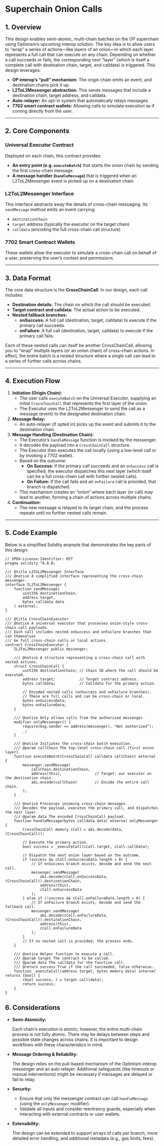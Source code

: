 # Superchain Onion Calls

## 1. Overview

This design enables semi-atomic, multi-chain batches on the OP superchain using Optimism’s upcoming interop solution. The key idea is to allow users to “wrap” a series of actions—like layers of an onion—in which each layer represents a full call that can execute on any chain. Depending on whether a call succeeds or fails, the corresponding next “layer” (which is itself a complete call with destination chain, target, and calldata) is triggered. This design leverages:

- **OP interop’s “pull” mechanism:** The origin chain emits an event, and destination chains pick it up.
- **L2ToL2Messenger abstraction:** This sends messages that include a destination chain, target address, and calldata.
- **Auto-relayer:** An opt-in system that automatically relays messages.
- **7702 smart contract wallets:** Allowing calls to simulate execution as if coming directly from the user.

---

## 2. Core Components

### Universal Executor Contract

Deployed on each chain, this contract provides:

- **An entry point (e.g. `executeBatch`)** that starts the onion chain by sending the first cross-chain message.
- **A message handler (`handleMessage`)** that is triggered when an L2ToL2Messenger event is picked up on a destination chain.

### L2ToL2Messenger Interface

This interface abstracts away the details of cross-chain messaging. Its `sendMessage` method emits an event carrying:

- `destinationChain`
- `target` address (typically the executor on the target chain)
- `calldata` (encoding the full cross-chain call structure)

### 7702 Smart Contract Wallets

These wallets allow the executor to simulate a cross-chain call on behalf of a user, preserving the user’s context and permissions.

---

## 3. Data Format

The core data structure is the **CrossChainCall**. In our design, each call includes:

- **Destination details:** The chain on which the call should be executed.
- **Target contract and calldata:** The actual action to be executed.
- **Nested fallback branches:**
  - **onSuccess:** A full call (destination, target, calldata) to execute if the primary call succeeds.
  - **onFailure:** A full call (destination, target, calldata) to execute if the primary call fails.

Each of these nested calls can itself be another CrossChainCall, allowing you to “wrap” multiple layers (or an onion chain) of cross-chain actions. In effect, the entire batch is a nested structure where a single call can lead to a series of further calls across chains.

---

## 4. Execution Flow

1. **Initiation (Origin Chain):**
   - The user calls `executeBatch` on the Universal Executor, supplying an initial `CrossChainCall` that represents the first layer of the onion.
   - The Executor uses the L2ToL2Messenger to send the call as a message (event) to the designated destination chain.
2. **Message Relay:**
   - An auto-relayer (if opted in) picks up the event and submits it to the destination chain.
3. **Message Handling (Destination Chain):**
   - The Executor’s `handleMessage` function is invoked by the messenger.
   - It decodes the payload into a `CrossChainCall` structure.
   - The Executor then executes the call locally (using a low-level call or by invoking a 7702 wallet).
   - Based on the outcome:
     - **On Success:** If the primary call succeeds and an `onSuccess` call is specified, the executor dispatches this next layer (which itself can be a full cross-chain call with further nested calls).
     - **On Failure:** If the call fails and an `onFailure` call is provided, that branch is dispatched.
   - This mechanism creates an “onion” where each layer (or call) may lead to another, forming a chain of actions across multiple chains.
4. **Continuation:**
   - The new message is relayed to its target chain, and the process repeats until no further nested calls remain.

---

## 5. Code Example

Below is a simplified Solidity example that demonstrates the key parts of this design:

```solidity
// SPDX-License-Identifier: MIT
pragma solidity ^0.8.0;

/// @title L2ToL2Messenger Interface
/// @notice A simplified interface representing the cross-chain messenger.
interface IL2ToL2Messenger {
    function sendMessage(
        uint256 destinationChain,
        address target,
        bytes calldata data
    ) external;
}

/// @title CrossChainExecutor
/// @notice A universal executor that processes onion-style cross-chain call payloads.
/// Each call includes nested onSuccess and onFailure branches that can themselves
/// be full cross-chain calls or local actions.
contract CrossChainExecutor {
    IL2ToL2Messenger public messenger;

    /// @notice A structure representing a cross-chain call with nested actions.
    struct CrossChainCall {
        uint256 destinationChain; // Chain ID where the call should be executed.
        address target;           // Target contract address.
        bytes callData;           // Calldata for the primary action.

        // Encoded nested calls (onSuccess and onFailure branches).
        // These are full calls and can be cross-chain or local.
        bytes onSuccessData;
        bytes onFailureData;
    }

    /// @notice Only allows calls from the authorized messenger.
    modifier onlyMessenger() {
        require(msg.sender == address(messenger), "Not authorized");
        _;
    }

    /// @notice Initiates the cross-chain batch execution.
    /// @param callChain The top-level cross-chain call (first onion layer).
    function executeBatch(CrossChainCall calldata callChain) external {
        messenger.sendMessage(
            callChain.destinationChain,
            address(this),               // Target: our executor on the destination chain.
            abi.encode(callChain)        // Encode the entire call chain.
        );
    }

    /// @notice Processes incoming cross-chain messages.
    /// Decodes the payload, executes the primary call, and dispatches the next layer.
    /// @param data The encoded CrossChainCall payload.
    function handleMessage(bytes calldata data) external onlyMessenger {
        CrossChainCall memory cCall = abi.decode(data, (CrossChainCall));

        // Execute the primary action.
        bool success = _executeCall(cCall.target, cCall.callData);

        // Dispatch the next onion layer based on the outcome.
        if (success && cCall.onSuccessData.length > 0) {
            // If onSuccess branch exists, decode and send the next call.
            messenger.sendMessage(
                abi.decode(cCall.onSuccessData, (CrossChainCall)).destinationChain,
                address(this),
                cCall.onSuccessData
            );
        } else if (!success && cCall.onFailureData.length > 0) {
            // If onFailure branch exists, decode and send the fallback call.
            messenger.sendMessage(
                abi.decode(cCall.onFailureData, (CrossChainCall)).destinationChain,
                address(this),
                cCall.onFailureData
            );
        }
        // If no nested call is provided, the process ends.
    }

    /// @notice Helper function to execute a call.
    /// @param target The contract to be called.
    /// @param data The calldata for the function call.
    /// @return success True if the call succeeded, false otherwise.
    function _executeCall(address target, bytes memory data) internal returns (bool) {
        (bool success, ) = target.call(data);
        return success;
    }
}

```

## 6. Considerations

- **Semi-Atomicity:**

  Each chain’s execution is atomic; however, the entire multi-chain process is not fully atomic. There may be delays between steps and possible state changes across chains. It is important to design workflows with these characteristics in mind.

- **Message Ordering & Reliability:**

  The design relies on the pull-based mechanism of the Optimism interop messenger and an auto relayer. Additional safeguards (like timeouts or manual interventions) might be necessary if messages are delayed or fail to relay.

- **Security:**
  - Ensure that only the messenger contract can call `handleMessage` (using the `onlyMessenger` modifier).
  - Validate all inputs and consider reentrancy guards, especially when interacting with external contracts or user wallets.
- **Extensibility:**

  The design can be extended to support arrays of calls per branch, more detailed error handling, and additional metadata (e.g., gas limits, fees).
